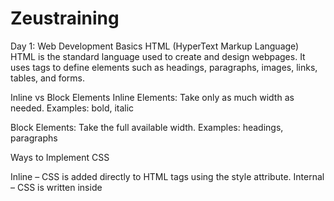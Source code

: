 # Zeustraining

Day 1: Web Development Basics
HTML (HyperText Markup Language)
HTML is the standard language used to create and design webpages.
It uses tags to define elements such as headings, paragraphs, images, links, tables, and forms.

Inline vs Block Elements
Inline Elements:
Take only as much width as needed.
Examples:  bold, italic

Block Elements:
Take the full available width.
Examples: headings, paragraphs

Ways to Implement CSS

Inline – CSS is added directly to HTML tags using the style attribute.
Internal – CSS is written inside <style> tags in the <head> section of the HTML file.
External – CSS is written in a separate .css file and linked using the <link> tag.

Preferred method: External CSS – It separates style from content, improves reusability, maintainability, and readability.


CSS Selectors
Element Selector – Selects all elements of a specific type.
Example: p { color: red; }

Class Selector – Selects all elements with a given class.
Example: .box { padding: 10px; }

ID Selector – Selects a single unique element.
Example: #header { background: black; }

Ways to Add JavaScript

Inline – JS is added directly within HTML tags using events like onclick.
Internal – JS code is written inside <script> tags in the HTML file.
External – JS code is written in a separate .js file and linked using <script src="script.js"></script>.

Preferred method: External JS – It keeps code modular, reusable, cleaner, and more readable.


Day 2:

Tips for keep CSS organized
- always use SASS
- write your HTML before CSS
- organize your component using BEM
- Don't reference IDs in CSS
- use GitHub CS guidelines
- avoid using <i>!important</i>
- use bootstrap only when needed
- keep HTML simple and readable


Tips for web fonts
- always use veriable fonts
- preload your fonts for speed 
- self host fonts for fast , privacy and control

Day 3:
Frontend: Polishing UI Components
 
Focused on replicating every small detail of the given design template.
Paid close attention to:
Padding, spacing, and alignment
Font sizing and weight
Rounded corners and shadows
Used proper <div> containers to structure the layout logically and ensure responsiveness.

Goal: Make the component look and feel identical to the original, pixel by pixel.


Main Task:Calculating Large Factorials (like 1000!)
Problem:
JavaScript cannot handle extremely large numbers like 1000! using standard Number or BigInt alone for educational simulations.

Solution: Use an Array to Store Each Digit
To compute large factorials:
We store the number as an array of digits in reverse order.
Example: 1234 is stored as [1,2,3,4].

This allows:
Digit-by-digit multiplication
Manual carry-over (like doing multiplication on paper)

Optimization: Store More Than One Digit Per Array Element
Instead of one digit per slot, store blocks of digits
Example:
12345678 is  stored as [12,34,56,78].
Use base 10^9 (i.e., 1 billion) for each array element.

Benefits:
Reduces array size
Speeds up multiplication